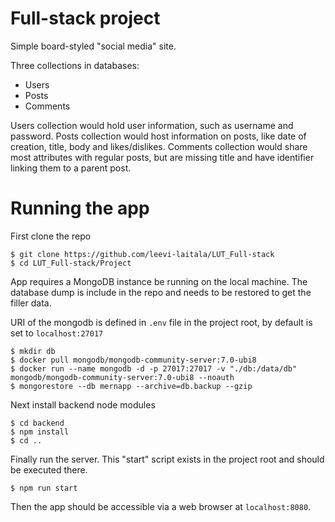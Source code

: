 # Full-stack project

Simple board-styled "social media" site.

Three collections in databases:
- Users
- Posts
- Comments

Users collection would hold user information, such as username and password. Posts collection would host information on posts, like date of creation, title, body and likes/dislikes. Comments collection would share most attributes with regular posts, but are missing title and have identifier linking them to a parent post.

# Running the app

First clone the repo

```
$ git clone https://github.com/leevi-laitala/LUT_Full-stack
$ cd LUT_Full-stack/Project
```

App requires a MongoDB instance be running on the local machine. The database dump is include in the repo and needs to be restored to get the filler data.

URI of the mongodb is defined in `.env` file in the project root, by default is set to `localhost:27017` 

```
$ mkdir db
$ docker pull mongodb/mongodb-community-server:7.0-ubi8
$ docker run --name mongodb -d -p 27017:27017 -v "./db:/data/db" mongodb/mongodb-community-server:7.0-ubi8 --noauth
$ mongorestore --db mernapp --archive=db.backup --gzip
```

Next install backend node modules

```
$ cd backend
$ npm install
$ cd ..
```

Finally run the server. This "start" script exists in the project root and should be executed there.

```
$ npm run start
```

Then the app should be accessible via a web browser at `localhost:8080`.


